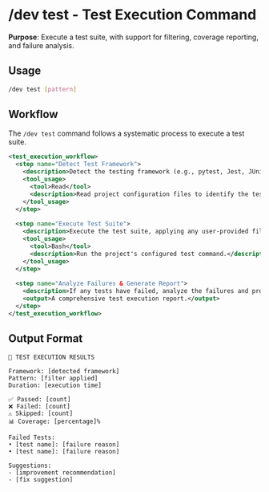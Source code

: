 # /dev test - Test Execution Command

**Purpose**: Execute a test suite, with support for filtering, coverage reporting, and failure analysis.

## Usage
```bash
/dev test [pattern]
```

## Workflow

The `/dev test` command follows a systematic process to execute a test suite.

```xml
<test_execution_workflow>
  <step name="Detect Test Framework">
    <description>Detect the testing framework (e.g., pytest, Jest, JUnit) in use by analyzing the project's configuration and dependencies.</description>
    <tool_usage>
      <tool>Read</tool>
      <description>Read project configuration files to identify the testing framework.</description>
    </tool_usage>
  </step>
  
  <step name="Execute Test Suite">
    <description>Execute the test suite, applying any user-provided filters or patterns. The command will capture the results, timing, and coverage data.</description>
    <tool_usage>
      <tool>Bash</tool>
      <description>Run the project's configured test command.</description>
    </tool_usage>
  </step>
  
  <step name="Analyze Failures & Generate Report">
    <description>If any tests have failed, analyze the failures and provide suggestions for how to fix them. Generate a final report with a summary of the test run, including pass/fail counts, coverage, and any suggestions for improvement.</description>
    <output>A comprehensive test execution report.</output>
  </step>
</test_execution_workflow>
```

## Output Format
```
🧪 TEST EXECUTION RESULTS

Framework: [detected framework]
Pattern: [filter applied]
Duration: [execution time]

✅ Passed: [count]
❌ Failed: [count]  
⚠️ Skipped: [count]
📊 Coverage: [percentage]%

Failed Tests:
• [test name]: [failure reason]
• [test name]: [failure reason]

Suggestions:
- [improvement recommendation]
- [fix suggestion]
```